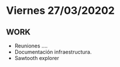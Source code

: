 # Viernes 27/03/20202

## WORK

- Reuniones ....
- Documentación infraestructura.
- Sawtooth explorer
